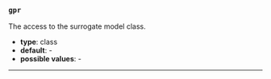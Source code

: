 ### `gpr`

The access to the surrogate model class. 

  - **type**: class
  - **default**: -
  - **possible values**: -

---